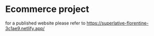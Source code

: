 # Ecommerce project

for a published website please refer to https://superlative-florentine-3c1ae9.netlify.app/